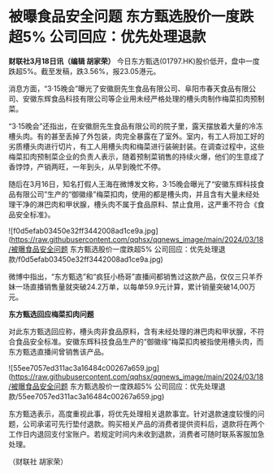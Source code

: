 # 被曝食品安全问题 东方甄选股价一度跌超5% 公司回应：优先处理退款

**财联社3月18日讯（编辑 胡家荣）** 今日东方甄选(01797.HK)股价低开，盘中一度跌超5%。截至发稿，跌3.56%，报23.05港元。

消息方面，“3·15晚会”曝光了安徽厨先生食品有限公司、阜阳市春天食品有限公司、安徽东辉食品科技有限公司等企业用未经严格处理的槽头肉制作梅菜扣肉预制菜。

“3·15晚会”还指出，在安徽厨先生食品有限公司的院子里，露天摆放着大量的冷冻槽头肉。有的甚至丢掉了外包装，肉完全暴露在了室外。室内，有工人将加工好的劣质槽头肉进行切片，有工人用槽头肉和梅菜进行装碗封装。在调查过程中，这些梅菜扣肉预制菜企业的负责人表示，随着预制菜销售的持续火爆，他们的生意成了香饽饽，产销两旺，一年到头，从早到晚忙不停。

随后在3月16日，知名打假人王海在微博发文称，3·15晚会曝光了“安徽东辉科技食品有限公司”生产的“御徽缘”梅菜扣肉，使用的都是槽头肉，并且含有大量未经处理干净的淋巴肉和甲状腺，槽头肉不属于食品原料、禁止食用，这严重不符合《食品安全标准》。

![f0d5efab03450e32ff3442008ad1ce9a.jpg](https://raw.githubusercontent.com/qqhsx/qqnews_image/main/2024/03/18/被曝食品安全问题 东方甄选股价一度跌超5% 公司回应：优先处理退款/f0d5efab03450e32ff3442008ad1ce9a.jpg)

微博中指出，“东方甄选”和“疯狂小杨哥”直播间都销售过这款产品，仅仅三只羊乔妹一场直播销售量就突破24.2万单，以每单59.9元计算，累计销量突破14,00万元。

**东方甄选回应梅菜扣肉问题**

对此东方甄选回应称，槽头肉非食品原料，含有未经处理的淋巴肉和甲状腺，不符合食品安全标准。安徽东辉科技食品生产的“御徽缘”梅菜扣肉被指使用槽头肉，而东方甄选直播间曾销售该产品。

![55ee7057ed311ac3a16484c00267a659.jpg](https://raw.githubusercontent.com/qqhsx/qqnews_image/main/2024/03/18/被曝食品安全问题 东方甄选股价一度跌超5% 公司回应：优先处理退款/55ee7057ed311ac3a16484c00267a659.jpg)

东方甄选表示，高度重视此事，将优先处理相关退款事宜。针对退款速度较慢的问题，公司承诺可先行垫付退款。购买相关产品的消费者提供资料后，退款将在两个工作日内退回支付宝账户。若规定时间内未收到退款，消费者可随时联系客服加急处理。

（财联社 胡家荣）

